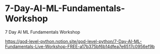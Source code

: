 # 7-Day-AI-ML-Fundamentals-Workshop
7 Day AI ML Fundamentals Workshop

https://god-level-python.notion.site/god-level-python/7-Day-AI-ML-Fundamentals-Live-Workshop-FREE-a17b375bf6b14dfea7e6517c0956ef9b
